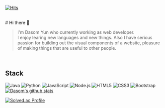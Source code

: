
[![Hits](https://hits.seeyoufarm.com/api/count/incr/badge.svg?url=https%3A%2F%2Fgithub.com%2Fgjbae1212%2Fhit-counter)](https://hits.seeyoufarm.com) 


<br/>
# Hi there 👋

> I'm Dasom Yun who currently working as web developer. <br/>I enjoy learing new languages and new things. Also I have serious passion for building out the visual components of a website, pleasure of making things that are useful to other people.
<br/>

## Stack

<div style="float:left">
    <img alt="Java" src ="https://img.shields.io/badge/Java-007396.svg?&style=for-the-badge&logo=Java&logoColor=white" />
    <img alt="Python" src ="https://img.shields.io/badge/Python-3776AB.svg?&style=for-the-badge&logo=Python&logoColor=white"/>
    <img alt="JavaScript" src ="https://img.shields.io/badge/JavaScript-F7DF1E.svg?&style=for-the-badge&logo=JavaScript&logoColor=white"/>
    <img alt="Node.js" src ="https://img.shields.io/badge/Node.js-339933.svg?&style=for-the-badge&logo=Node.js&logoColor=white"/>
    <img alt="HTML5" src ="https://img.shields.io/badge/HTML5-E34F26.svg?&style=for-the-badge&logo=HTML5&logoColor=white"/>
    <img alt="CSS3" src ="https://img.shields.io/badge/CSS3-1572B6.svg?&style=for-the-badge&logo=CSS3&logoColor=white"/>
    <img alt="Bootstrap" src ="https://img.shields.io/badge/Bootstrap-7952B3.svg?&style=for-the-badge&logo=Bootstrap&logoColor=white"/>
</div>

[![Dasom's github stats](https://github-readme-stats.vercel.app/api/top-langs/?username=datoybi&show_icons=true&hide_border=false&title_color=004386&icon_color=004386&layout=compact)](https://github.com/datoybi)

[![Solved.ac Profile](http://mazassumnida.wtf/api/v2/generate_badge?boj=dsy0302)](https://solved.ac/dsy0302/)
